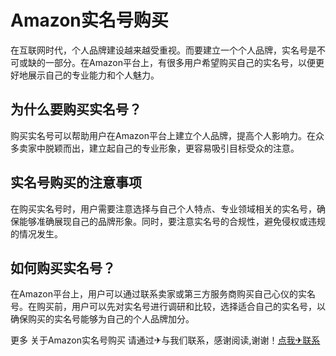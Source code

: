 # Amazon实名号购买

在互联网时代，个人品牌建设越来越受重视。而要建立一个个人品牌，实名号是不可或缺的一部分。在Amazon平台上，有很多用户希望购买自己的实名号，以便更好地展示自己的专业能力和个人魅力。

## 为什么要购买实名号？

购买实名号可以帮助用户在Amazon平台上建立个人品牌，提高个人影响力。在众多卖家中脱颖而出，建立起自己的专业形象，更容易吸引目标受众的注意。

## 实名号购买的注意事项

在购买实名号时，用户需要注意选择与自己个人特点、专业领域相关的实名号，确保能够准确展现自己的品牌形象。同时，要注意实名号的合规性，避免侵权或违规的情况发生。

## 如何购买实名号？

在Amazon平台上，用户可以通过联系卖家或第三方服务商购买自己心仪的实名号。在购买前，用户可以先对实名号进行调研和比较，选择适合自己的实名号，以确保购买的实名号能够为自己的个人品牌加分。

更多 关于Amazon实名号购买 请通过✈与我们联系，感谢阅读,谢谢！[点我✈联系](https://d.k02.cc)